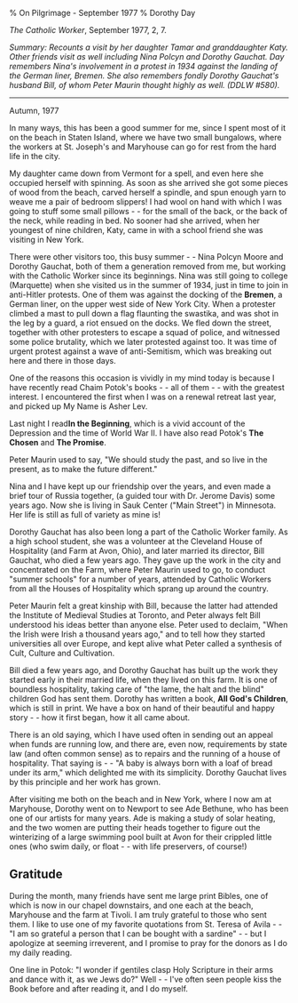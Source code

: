 % On Pilgrimage - September 1977
% Dorothy Day

*The Catholic Worker*, September 1977, 2, 7.

*Summary: Recounts a visit by her daughter Tamar and granddaughter Katy.
Other friends visit as well including Nina Polcyn and Dorothy Gauchat.
Day remembers Nina's involvement in a protest in 1934 against the
landing of the German liner, Bremen. She also remembers fondly Dorothy
Gauchat's husband Bill, of whom Peter Maurin thought highly as well.
(DDLW \#580).*

****

Autumn, 1977

In many ways, this has been a good summer for me, since I spent most of
it on the beach in Staten Island, where we have two small bungalows,
where the workers at St. Joseph's and Maryhouse can go for rest from the
hard life in the city.

My daughter came down from Vermont for a spell, and even here she
occupied herself with spinning. As soon as she arrived she got some
pieces of wood from the beach, carved herself a spindle, and spun enough
yarn to weave me a pair of bedroom slippers! I had wool on hand with
which I was going to stuff some small pillows - - for the small of the
back, or the back of the neck, while reading in bed. No sooner had she
arrived, when her youngest of nine children, Katy, came in with a school
friend she was visiting in New York.

There were other visitors too, this busy summer - - Nina Polcyn Moore
and Dorothy Gauchat, both of them a generation removed from me, but
working with the Catholic Worker since its beginnings. Nina was still
going to college (Marquette) when she visited us in the summer of 1934,
just in time to join in anti-Hitler protests. One of them was against
the docking of the **Bremen**, a German liner, on the upper west side of
New York City. When a protester climbed a mast to pull down a flag
flaunting the swastika, and was shot in the leg by a guard, a riot
ensued on the docks. We fled down the street, together with other
protesters to escape a squad of police, and witnessed some police
brutality, which we later protested against too. It was time of urgent
protest against a wave of anti-Semitism, which was breaking out here and
there in those days.

One of the reasons this occasion is vividly in my mind today is because
I have recently read Chaim Potok's books - - all of them - - with the
greatest interest. I encountered the first when I was on a renewal
retreat last year, and picked up My Name is Asher Lev.

Last night I read**In the Beginning**, which is a vivid account of the
Depression and the time of World War II. I have also read Potok's **The
Chosen** and **The Promise**.

Peter Maurin used to say, "We should study the past, and so live in the
present, as to make the future different."

Nina and I have kept up our friendship over the years, and even made a
brief tour of Russia together, (a guided tour with Dr. Jerome Davis)
some years ago. Now she is living in Sauk Center ("Main Street") in
Minnesota. Her life is still as full of variety as mine is!

Dorothy Gauchat has also been long a part of the Catholic Worker family.
As a high school student, she was a volunteer at the Cleveland House of
Hospitality (and Farm at Avon, Ohio), and later married its director,
Bill Gauchat, who died a few years ago. They gave up the work in the
city and concentrated on the Farm, where Peter Maurin used to go, to
conduct "summer schools" for a number of years, attended by Catholic
Workers from all the Houses of Hospitality which sprang up around the
country.

Peter Maurin felt a great kinship with Bill, because the latter had
attended the Institute of Medieval Studies at Toronto, and Peter always
felt Bill understood his ideas better than anyone else. Peter used to
declaim, "When the Irish were Irish a thousand years ago," and to tell
how they started universities all over Europe, and kept alive what Peter
called a synthesis of Cult, Culture and Cultivation.

Bill died a few years ago, and Dorothy Gauchat has built up the work
they started early in their married life, when they lived on this farm.
It is one of boundless hospitality, taking care of "the lame, the halt
and the blind" children God has sent them. Dorothy has written a book,
**All God's Children**, which is still in print. We have a box on hand
of their beautiful and happy story - - how it first began, how it all
came about.

There is an old saying, which I have used often in sending out an appeal
when funds are running low, and there are, even now, requirements by
state law (and often common sense) as to repairs and the running of a
house of hospitality. That saying is - - "A baby is always born with a
loaf of bread under its arm," which delighted me with its simplicity.
Dorothy Gauchat lives by this principle and her work has grown.

After visiting me both on the beach and in New York, where I now am at
Maryhouse, Dorothy went on to Newport to see Ade Bethune, who has been
one of our artists for many years. Ade is making a study of solar
heating, and the two women are putting their heads together to figure
out the winterizing of a large swimming pool built at Avon for their
crippled little ones (who swim daily, or float - - with life preservers,
of course!)

Gratitude
---------

During the month, many friends have sent me large print Bibles, one of
which is now in our chapel downstairs, and one each at the beach,
Maryhouse and the farm at Tivoli. I am truly grateful to those who sent
them. I like to use one of my favorite quotations from St. Teresa of
Avila - - "I am so grateful a person that I can be bought with a
sardine" - - but I apologize at seeming irreverent, and I promise to
pray for the donors as I do my daily reading.

One line in Potok: "I wonder if gentiles clasp Holy Scripture in their
arms and dance with it, as we Jews do?" Well - - I've often seen people
kiss the Book before and after reading it, and I do myself.
